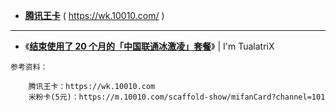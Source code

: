- [**腾讯王卡**](https://taoste.github.io/Hello-World/github/wk.10010.com/index.html) ( https://wk.10010.com/ )

-----------------------------------------------------------------------------------------------------------

- 《[**结束使用了 20 个月的「中国联通冰激凌」套餐**](https://imtx.me/archives/2727.html )》 | I'm TualatriX 
```
参考资料：

    腾讯王卡：https://wk.10010.com
    米粉卡(5元)：https://m.10010.com/scaffold-show/mifanCard?channel=101
```
